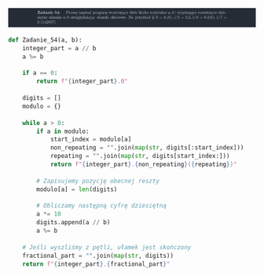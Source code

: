 <picture>
  <source srcset="../../srt/zbior_zadan/54.png" media="(prefers-color-scheme: light)">
  <source srcset="../../srt/zbior_zadan/black_54.png" media="(prefers-color-scheme: dark)">
  <img src="../../srt/zbior_zadan/black_54.png" alt="zadanie 54">
</picture>

```python
def Zadanie_54(a, b):
    integer_part = a // b
    a %= b

    if a == 0:
        return f"{integer_part}.0"

    digits = []
    modulo = {}

    while a > 0:
        if a in modulo:
            start_index = modulo[a]
            non_repeating = "".join(map(str, digits[:start_index]))
            repeating = "".join(map(str, digits[start_index:]))
            return f"{integer_part}.{non_repeating}({repeating})"

        # Zapisujemy pozycję obecnej reszty
        modulo[a] = len(digits)

        # Obliczamy następną cyfrę dziesiętną
        a *= 10
        digits.append(a // b)
        a %= b

    # Jeśli wyszliśmy z pętli, ułamek jest skończony
    fractional_part = "".join(map(str, digits))
    return f"{integer_part}.{fractional_part}"



```